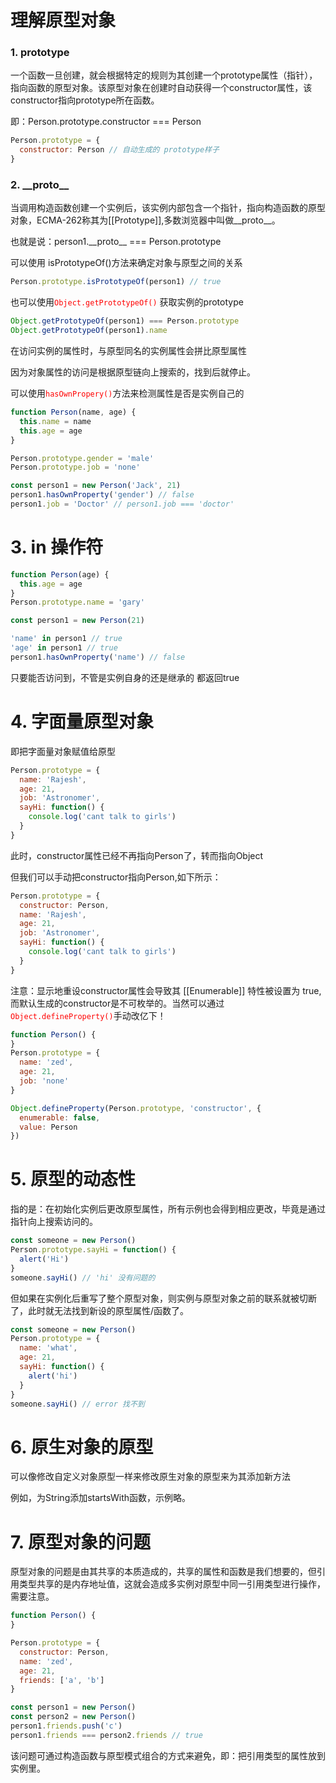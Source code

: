# 理解原型对象

### 1. prototype

一个函数一旦创建，就会根据特定的规则为其创建一个prototype属性（指针），指向函数的原型对象。该原型对象在创建时自动获得一个constructor属性，该constructor指向prototype所在函数。

即：Person.prototype.constructor === Person
```js
Person.prototype = {
  constructor: Person // 自动生成的 prototype样子
}
```
### 2. \_\_proto\_\_

当调用构造函数创建一个实例后，该实例内部包含一个指针，指向构造函数的原型对象，ECMA-262称其为\[[Prototype]],多数浏览器中叫做\_\_proto\_\_。

也就是说：person1.\_\_proto\_\_ === Person.prototype

可以使用 isPrototypeOf()方法来确定对象与原型之间的关系

```js
Person.prototype.isPrototypeOf(person1) // true
```
也可以使用<code style="color:red;">Object.getPrototypeOf()</code> 获取实例的prototype

```js
Object.getPrototypeOf(person1) === Person.prototype
Object.getPrototypeOf(person1).name

```

在访问实例的属性时，与原型同名的实例属性会拼比原型属性

因为对象属性的访问是根据原型链向上搜索的，找到后就停止。

可以使用<code style="color:red;">hasOwnPropery()</code>方法来检测属性是否是实例自己的

```js
function Person(name, age) {
  this.name = name
  this.age = age
}

Person.prototype.gender = 'male'
Person.prototype.job = 'none'

const person1 = new Person('Jack', 21)
person1.hasOwnProperty('gender') // false
person1.job = 'Doctor' // person1.job === 'doctor'
```

# 3. in 操作符

```js
function Person(age) {
  this.age = age
}
Person.prototype.name = 'gary'

const person1 = new Person(21)

'name' in person1 // true
'age' in person1 // true
person1.hasOwnProperty('name') // false
```
只要能否访问到，不管是实例自身的还是继承的 都返回true

# 4. 字面量原型对象

即把字面量对象赋值给原型

```js
Person.prototype = {
  name: 'Rajesh',
  age: 21,
  job: 'Astronomer',
  sayHi: function() {
    console.log('cant talk to girls')
  }
}
```
此时，constructor属性已经不再指向Person了，转而指向Object

但我们可以手动把constructor指向Person,如下所示：

```js
Person.prototype = {
  constructor: Person,
  name: 'Rajesh',
  age: 21,
  job: 'Astronomer',
  sayHi: function() {
    console.log('cant talk to girls')
  }
}
```
注意：显示地重设constructor属性会导致其 \[[Enumerable]] 特性被设置为 true, 而默认生成的constructor是不可枚举的。当然可以通过<code style="color:red;">Object.defineProperty()</code>手动改亿下！

```js
function Person() {
}
Person.prototype = {
  name: 'zed',
  age: 21,
  job: 'none'
}

Object.defineProperty(Person.prototype, 'constructor', {
  enumerable: false,
  value: Person
})
```

# 5. 原型的动态性

指的是：在初始化实例后更改原型属性，所有示例也会得到相应更改，毕竟是通过指针向上搜索访问的。

```js
const someone = new Person()
Person.prototype.sayHi = function() {
  alert('Hi')
}
someone.sayHi() // 'hi' 没有问题的
```

但如果在实例化后重写了整个原型对象，则实例与原型对象之前的联系就被切断了，此时就无法找到新设的原型属性/函数了。

```js
const someone = new Person()
Person.prototype = {
  name: 'what',
  age: 21,
  sayHi: function() {
    alert('hi')
  }
}
someone.sayHi() // error 找不到
```

# 6. 原生对象的原型

可以像修改自定义对象原型一样来修改原生对象的原型来为其添加新方法

例如，为String添加startsWith函数，示例略。

# 7. 原型对象的问题

原型对象的问题是由其共享的本质造成的，共享的属性和函数是我们想要的，但引用类型共享的是内存地址值，这就会造成多实例对原型中同一引用类型进行操作，需要注意。

```js
function Person() {
}

Person.prototype = {
  constructor: Person,
  name: 'zed',
  age: 21,
  friends: ['a', 'b']
}

const person1 = new Person()
const person2 = new Person()
person1.friends.push('c')
person1.friends === person2.friends // true
```

该问题可通过构造函数与原型模式组合的方式来避免，即：把引用类型的属性放到实例里。